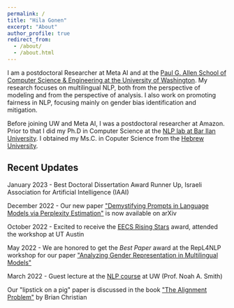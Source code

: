 ```yaml
---
permalink: /
title: "Hila Gonen"
excerpt: "About"
author_profile: true
redirect_from: 
  - /about/
  - /about.html
---
```


I am a postdoctoral Researcher at Meta AI and at the [Paul G. Allen School of Computer Science & Engineering at the University of Washington](https://www.cs.washington.edu/). My research focuses on multilingual NLP, both from the perspective of modeling and from the perspective of analysis. I also work on promoting fairness in NLP, focusing mainly on gender bias identification and mitigation.

Before joining UW and Meta AI, I was a postdoctoral researcher at Amazon. Prior to that I did my Ph.D in Computer Science at the [NLP lab at Bar Ilan University](https://biu-nlp.github.io/). I obtained my Ms.C. in Coputer Science from the [Hebrew University](https://www.cs.huji.ac.il/).


Recent Updates
------

January 2023 - Best Doctoral Dissertation Award Runner Up, Israeli Association for Artificial Intelligence (IAAI)

December 2022 - Our new paper ["Demystifying Prompts in Language Models via Perplexity Estimation"](https://arxiv.org/pdf/2212.04037.pdf) is now available on arXiv

October 2022 - Excited to receive the [EECS Rising Stars](https://risingstars.utexas.edu/) award, attended the workshop at UT Austin

May 2022 - We are honored to get the *Best Paper* award at the RepL4NLP workshop for our paper ["Analyzing Gender Representation in Multilingual Models"](https://arxiv.org/pdf/2204.09168.pdf)

March 2022 - Guest lecture at the [NLP course](https://courses.cs.washington.edu/courses/csep517/) at UW (Prof. Noah A. Smith)

Our "lipstick on a pig" paper is discussed in the book ["The Alignment Problem"](https://brianchristian.org/the-alignment-problem/) by Brian Christian

